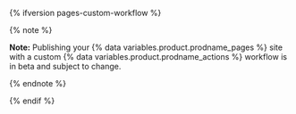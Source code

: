 {% ifversion pages-custom-workflow %}

{% note %}

**Note:** Publishing your {% data variables.product.prodname_pages %} site with a custom {% data variables.product.prodname_actions %} workflow is in beta and subject to change.

{% endnote %}

{% endif %}
